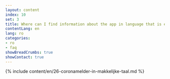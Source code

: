 ```yaml
---
layout: content
index: 10
set: 3
title: Where can I find information about the app in language that is easy to understand?
contentLang: en
lang: ro
categories:
- ro
- faq
showBreadCrumbs: true
showContact: true
---
```

{% include content/en/26-coronamelder-in-makkelijke-taal.md %}
